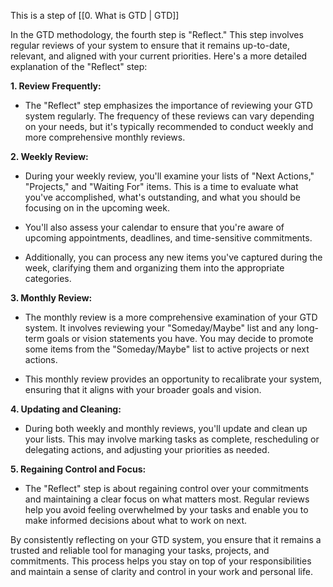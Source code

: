 This is a step of [[0. What is GTD | GTD]]

In the GTD methodology, the fourth step is "Reflect." This step involves regular reviews of your system to ensure that it remains up-to-date, relevant, and aligned with your current priorities. Here's a more detailed explanation of the "Reflect" step:

**1. Review Frequently:**

- The "Reflect" step emphasizes the importance of reviewing your GTD system regularly. The frequency of these reviews can vary depending on your needs, but it's typically recommended to conduct weekly and more comprehensive monthly reviews.

**2. Weekly Review:**

- During your weekly review, you'll examine your lists of "Next Actions," "Projects," and "Waiting For" items. This is a time to evaluate what you've accomplished, what's outstanding, and what you should be focusing on in the upcoming week.
    
- You'll also assess your calendar to ensure that you're aware of upcoming appointments, deadlines, and time-sensitive commitments.
    
- Additionally, you can process any new items you've captured during the week, clarifying them and organizing them into the appropriate categories.
    

**3. Monthly Review:**

- The monthly review is a more comprehensive examination of your GTD system. It involves reviewing your "Someday/Maybe" list and any long-term goals or vision statements you have. You may decide to promote some items from the "Someday/Maybe" list to active projects or next actions.
    
- This monthly review provides an opportunity to recalibrate your system, ensuring that it aligns with your broader goals and vision.
    

**4. Updating and Cleaning:**

- During both weekly and monthly reviews, you'll update and clean up your lists. This may involve marking tasks as complete, rescheduling or delegating actions, and adjusting your priorities as needed.

**5. Regaining Control and Focus:**

- The "Reflect" step is about regaining control over your commitments and maintaining a clear focus on what matters most. Regular reviews help you avoid feeling overwhelmed by your tasks and enable you to make informed decisions about what to work on next.

By consistently reflecting on your GTD system, you ensure that it remains a trusted and reliable tool for managing your tasks, projects, and commitments. This process helps you stay on top of your responsibilities and maintain a sense of clarity and control in your work and personal life.